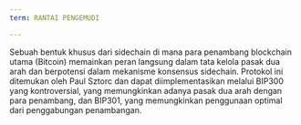 ```yaml
---
term: RANTAI PENGEMUDI

---
```

Sebuah bentuk khusus dari sidechain di mana para penambang blockchain utama (Bitcoin) memainkan peran langsung dalam tata kelola pasak dua arah dan berpotensi dalam mekanisme konsensus sidechain. Protokol ini ditemukan oleh Paul Sztorc dan dapat diimplementasikan melalui BIP300 yang kontroversial, yang memungkinkan adanya pasak dua arah dengan para penambang, dan BIP301, yang memungkinkan penggunaan optimal dari penggabungan penambangan.